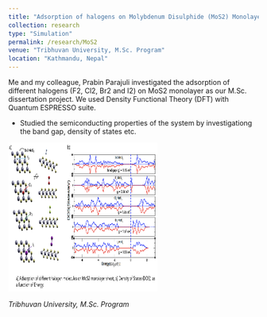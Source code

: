 ```yaml
---
title: "Adsorption of halogens on Molybdenum Disulphide (MoS2) Monolayer"
collection: research
type: "Simulation"
permalink: /research/MoS2
venue: "Tribhuvan University, M.Sc. Program"
location: "Kathmandu, Nepal"
---
```


Me and my colleague, Prabin Parajuli investigated the adsorption of different halogens (F2, Cl2, Br2 and I2) on MoS2 monolayer as our M.Sc. dissertation project. We used Density Functional Theory (DFT) with Quantum ESPRESSO suite.
- Studied the semiconducting properties of the system by investigationg the band gap, density of states etc.   
<img src='/images/research_pictures/dos.png' width='300' height='300'>
<br>


*Tribhuvan University, M.Sc. Program*

